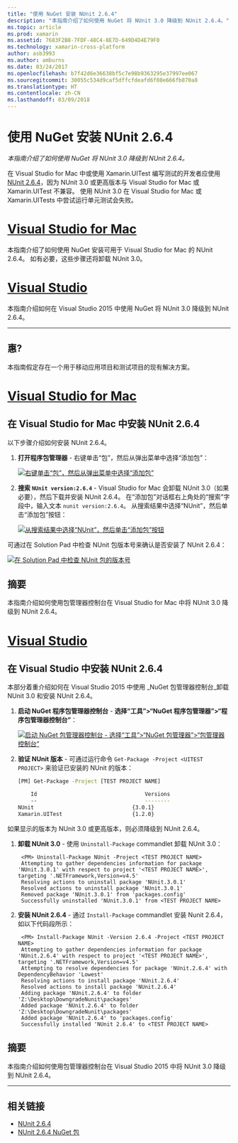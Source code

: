 ```yaml
---
title: "使用 NuGet 安装 NUnit 2.6.4"
description: "本指南介绍了如何使用 NuGet 将 NUnit 3.0 降级到 NUnit 2.6.4。"
ms.topic: article
ms.prod: xamarin
ms.assetid: 7683F2B8-7FDF-48C4-8E7D-649D4D4E79F0
ms.technology: xamarin-cross-platform
author: asb3993
ms.author: amburns
ms.date: 03/24/2017
ms.openlocfilehash: b7f42d6e36638bf5c7e98b9363295e37997ee067
ms.sourcegitcommit: 30055c534d9caf5dffcfdeafd6f08e666fb870a8
ms.translationtype: HT
ms.contentlocale: zh-CN
ms.lasthandoff: 03/09/2018
---
```

# <a name="installing-nunit-264-using-nuget"></a>使用 NuGet 安装 NUnit 2.6.4

_本指南介绍了如何使用 NuGet 将 NUnit 3.0 降级到 NUnit 2.6.4。_

在 Visual Studio for Mac 中或使用 Xamarin.UITest 编写测试的开发者应使用 [NUnit 2.6.4](http://nunit.org/index.php?p=docHome&r=2.6.4)，因为 NUnit 3.0 或更高版本与 Visual Studio for Mac 或 Xamarin.UITest 不兼容。 使用 NUnit 3.0 在 Visual Studio for Mac 或 Xamarin.UITests 中尝试运行单元测试会失败。

# <a name="visual-studio-for-mactabvsmac"></a>[Visual Studio for Mac](#tab/vsmac)

本指南介绍了如何使用 NuGet 安装可用于 Visual Studio for Mac 的 NUnit 2.6.4。 如有必要，这些步骤还将卸载 NUnit 3.0。

# <a name="visual-studiotabvswin"></a>[Visual Studio](#tab/vswin)

本指南介绍如何在 Visual Studio 2015 中使用 NuGet 将 NUnit 3.0 降级到 NUnit 2.6.4。

-----

## <a name="requirements"></a>惠?

本指南假定存在一个用于移动应用项目和测试项目的现有解决方案。

# <a name="visual-studio-for-mactabvsmac"></a>[Visual Studio for Mac](#tab/vsmac)

## <a name="installing-nunit-264-in-visual-studio-for-mac"></a>在 Visual Studio for Mac 中安装 NUnit 2.6.4

以下步骤介绍如何安装 NUnit 2.6.4。


1. **打开程序包管理器** - 右键单击“包”，然后从弹出菜单中选择“添加包”：

    [![](installing-nunit-using-nuget-images/add-packages-xs.png "右键单击“包”，然后从弹出菜单中选择“添加包”")](installing-nunit-using-nuget-images/add-packages-xs.png#lightbox)
    
1. **搜索 `NUnit version:2.6.4`** - Visual Studio for Mac 会卸载 NUnit 3.0（如果必要），然后下载并安装 NUnit 2.6.4。 在“添加包”对话框右上角处的“搜索”字段中，输入文本 `nunit version:2.6.4`。 从搜索结果中选择“NUnit”，然后单击“添加包”按钮：

    [![](installing-nunit-using-nuget-images/nunit-search-xs.png "从搜索结果中选择“NUnit”，然后单击“添加包”按钮")](installing-nunit-using-nuget-images/nunit-search-xs.png#lightbox)


可通过在 Solution Pad 中检查 NUnit 包版本号来确认是否安装了 NUnit 2.6.4：

[![](installing-nunit-using-nuget-images/nunit-2-6-4-installed.png "在 Solution Pad 中检查 NUnit 包的版本号")](installing-nunit-using-nuget-images/nunit-2-6-4-installed.png#lightbox)

## <a name="summary"></a>摘要

本指南介绍如何使用包管理器控制台在 Visual Studio for Mac 中将 NUnit 3.0 降级到 NUnit 2.6.4。


# <a name="visual-studiotabvswin"></a>[Visual Studio](#tab/vswin)

## <a name="installing-nunit-264-in-visual-studio"></a>在 Visual Studio 中安装 NUnit 2.6.4

本部分着重介绍如何在 Visual Studio 2015 中使用 _NuGet 包管理器控制台_卸载 NUnit 3.0 和安装 NUnit 2.6.4。


1. **启动 NuGet 程序包管理器控制台** -  **选择“工具”>“NuGet 程序包管理器”>“程序包管理器控制台”**：

    [![](installing-nunit-using-nuget-images/package-manager-console.png "启动 NuGet 包管理器控制台 - 选择“工具”>“NuGet 包管理器”>“包管理器控制台”")](installing-nunit-using-nuget-images/package-manager-console.png#lightbox)
    
1. **验证 NUnit 版本** - 可通过运行命令 `Get-Package -Project <UITEST PROJECT>` 来验证已安装的 NUnit 的版本：

    ```bash
    [PM] Get-Package -Project [TEST PROJECT NAME]
    
        Id                                  Versions                                 ProjectName
        --                                  --------                                 -----------
    NUnit                               {3.0.1}                                  [TEST PROJECT NAME]
    Xamarin.UITest                      {1.2.0}                                  [TEST PROJECT NAME]
    ```

如果显示的版本为 NUnit 3.0 或更高版本，则必须降级到 NUnit 2.6.4。

1. **卸载 NUnit 3.0** - 使用 `Uninstall-Package` commandlet 卸载 NUnit 3.0：

        <PM> Uninstall-Package NUnit -Project <TEST PROJECT NAME>
        Attempting to gather dependencies information for package 'NUnit.3.0.1' with respect to project '<TEST PROJECT NAME>', targeting '.NETFramework,Version=v4.5'
        Resolving actions to uninstall package 'NUnit.3.0.1'
        Resolved actions to uninstall package 'NUnit.3.0.1'
        Removed package 'NUnit.3.0.1' from 'packages.config'
        Successfully uninstalled 'NUnit.3.0.1' from <TEST PROJECT NAME>

1. **安装 NUnit 2.6.4** - 通过 `Install-Package` commandlet 安装 Nunit 2.6.4，如以下代码段所示：

        <PM> Install-Package NUnit -Version 2.6.4 -Project <TEST PROJECT NAME>
        Attempting to gather dependencies information for package 'NUnit.2.6.4' with respect to project '<TEST PROJECT NAME>', targeting '.NETFramework,Version=v4.5'
        Attempting to resolve dependencies for package 'NUnit.2.6.4' with DependencyBehavior 'Lowest'
        Resolving actions to install package 'NUnit.2.6.4'
        Resolved actions to install package 'NUnit.2.6.4'
        Adding package 'NUnit.2.6.4' to folder 'Z:\Desktop\DowngradeNunit\packages'
        Added package 'NUnit.2.6.4' to folder 'Z:\Desktop\DowngradeNunit\packages'
        Added package 'NUnit.2.6.4' to 'packages.config'
        Successfully installed 'NUnit 2.6.4' to <TEST PROJECT NAME>
    
## <a name="summary"></a>摘要

本指南介绍如何使用包管理器控制台在 Visual Studio 2015 中将 NUnit 3.0 降级到 NUnit 2.6.4。

-----

## <a name="related-links"></a>相关链接

- [NUnit 2.6.4](http://nunit.org/index.php?p=docHome&r=2.6.4)
- [NUnit 2.6.4 NuGet 包](https://www.nuget.org/packages/NUnit/2.6.4)
